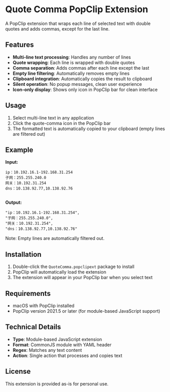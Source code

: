 # Quote Comma PopClip Extension

A PopClip extension that wraps each line of selected text with double quotes and adds commas, except for the last line.

## Features

- **Multi-line text processing**: Handles any number of lines
- **Quote wrapping**: Each line is wrapped with double quotes
- **Comma separation**: Adds commas after each line except the last
- **Empty line filtering**: Automatically removes empty lines
- **Clipboard integration**: Automatically copies the result to clipboard
- **Silent operation**: No popup messages, clean user experience
- **Icon-only display**: Shows only icon in PopClip bar for clean interface

## Usage

1. Select multi-line text in any application
2. Click the quote-comma icon in the PopClip bar
3. The formatted text is automatically copied to your clipboard (empty lines are filtered out)

## Example

**Input:**
```
ip：10.192.16.1-192.168.31.254
子网：255.255.240.0
网关：10.192.31.254
dns：10.138.92.77,10.138.92.76


```

**Output:**
```
"ip：10.192.16.1-192.168.31.254",
"子网：255.255.240.0",
"网关：10.192.31.254",
"dns：10.138.92.77,10.138.92.76"
```

Note: Empty lines are automatically filtered out.

## Installation

1. Double-click the `QuoteComma.popclipext` package to install
2. PopClip will automatically load the extension
3. The extension will appear in your PopClip bar when you select text

## Requirements

- macOS with PopClip installed
- PopClip version 2021.5 or later (for module-based JavaScript support)

## Technical Details

- **Type**: Module-based JavaScript extension
- **Format**: CommonJS module with YAML header
- **Regex**: Matches any text content
- **Action**: Single action that processes and copies text

## License

This extension is provided as-is for personal use.
